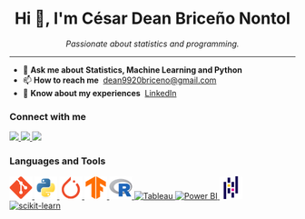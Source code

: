 <h1 align="center">
  Hi 👋, I'm <strong>César Dean Briceño Nontol</strong>
</h1>

<p align="center">
  <em>Passionate about statistics and programming.</em>
</p>

---

- 💬 **Ask me about** <strong>Statistics, Machine Learning and Python</strong>  
- 📫 **How to reach me**&nbsp; <a href="mailto:dean9920briceno@gmail.com">dean9920briceno@gmail.com</a>  
- 📝 **Know about my experiences**&nbsp; <a href="https://pe.linkedin.com/in/dean-brice%C3%B1o-nontol/">LinkedIn</a>

### Connect with me
<p align="left">
  <a href="https://www.linkedin.com/in/sanchezluismachinelearning/" target="_blank">
    <img src="https://img.shields.io/badge/LinkedIn-0A66C2?style=for-the-badge&logo=linkedin&logoColor=white"/>
  </a>
  <a href="https://www.facebook.com/cesar.bricenonontol/" target="_blank">
    <img src="https://img.shields.io/badge/Facebook-1877F2?style=for-the-badge&logo=facebook&logoColor=white"/>
  </a>
  <a href="https://www.youtube.com/channel/UCwwhaaGR-E3cW8gek_2hlRg" target="_blank">
    <img src="https://img.shields.io/badge/YouTube-FF0000?style=for-the-badge&logo=youtube&logoColor=white"/>
  </a>
</p>

### Languages and Tools

  <!-- Git -->
  <a href="https://git-scm.com/" title="Git">
    <img src="https://raw.githubusercontent.com/devicons/devicon/master/icons/git/git-original.svg" height="40" alt="Git">
  </a>

  <!-- Python -->
  <a href="https://www.python.org/" title="Python">
    <img src="https://raw.githubusercontent.com/devicons/devicon/master/icons/python/python-original.svg" height="40" alt="Python">
  </a>

  <!-- PyTorch -->
  <a href="https://pytorch.org/" title="PyTorch">
    <img src="https://raw.githubusercontent.com/devicons/devicon/master/icons/pytorch/pytorch-original.svg" height="40" alt="PyTorch">
  </a>

  <!-- TensorFlow -->
  <a href="https://www.tensorflow.org/" title="TensorFlow">
    <img src="https://raw.githubusercontent.com/devicons/devicon/master/icons/tensorflow/tensorflow-original.svg" height="40" alt="TensorFlow">
  </a>

  <!-- R -->
  <a href="https://www.r-project.org/" title="R">
    <img src="https://raw.githubusercontent.com/devicons/devicon/master/icons/r/r-original.svg" height="40" alt="R">
  </a>

  <!-- Tableau -->
  <a href="https://www.tableau.com/" title="Tableau">
    <img src="https://cdn.jsdelivr.net/npm/simple-icons@11/icons/tableau.svg" height="40" alt="Tableau">
  </a>

  <!-- Power BI -->
  <a href="https://powerbi.microsoft.com/" title="Power BI">
    <img src="https://cdn.jsdelivr.net/npm/simple-icons@11/icons/powerbi.svg" height="40" alt="Power BI">
  </a>


  <!-- pandas -->
  <a href="https://pandas.pydata.org/" title="pandas">
    <img src="https://raw.githubusercontent.com/devicons/devicon/master/icons/pandas/pandas-original.svg" height="40" alt="pandas">
  </a>



  <!-- scikit-learn -->
  <a href="https://scikit-learn.org/" title="scikit-learn">
    <img src="https://cdn.jsdelivr.net/gh/devicons/devicon/icons/scikitlearn/scikitlearn-original.svg" height="40" alt="scikit-learn">
  </a>
</p>
